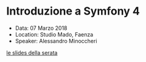 # Introduzione a Symfony 4
- Data: 07 Marzo 2018 
- Location: Studio Mado, Faenza
- Speaker: Alessandro Minoccheri

[le slides della serata](https://www.slideshare.net/AlessandroMinoccheri/symfony4)

